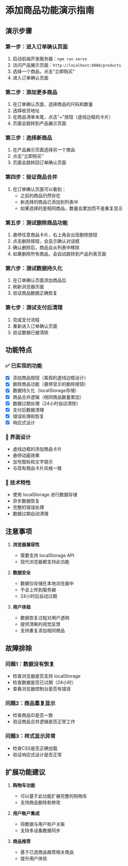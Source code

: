 # 添加商品功能演示指南

## 演示步骤

### 第一步：进入订单确认页面
1. 启动前端开发服务器：`npm run serve`
2. 访问产品展示页面：`http://localhost:8080/products`
3. 选择一个商品，点击"立即购买"
4. 进入订单确认页面

### 第二步：添加更多商品
1. 在订单确认页面，选择商品的尺码和数量
2. 选择收货地址
3. 在商品清单末尾，点击"+"按钮（虚线边框的卡片）
4. 页面会跳转到产品展示页面

### 第三步：选择新商品
1. 在产品展示页面选择另一个商品
2. 点击"立即购买"
3. 页面会跳转回订单确认页面

### 第四步：验证商品合并
1. 在订单确认页面可以看到：
   - 之前的商品仍然存在
   - 新选择的商品已添加到列表中
   - 如果选择的是相同商品，数量会累加而不是重复显示

### 第五步：测试删除商品功能
1. 悬停任意商品卡片，右上角会出现删除按钮
2. 点击删除按钮，会显示确认对话框
3. 确认删除后，商品会从列表中移除
4. 如果删除所有商品，会自动跳转到产品列表页面

### 第六步：测试数据持久化
1. 在订单确认页面添加商品后
2. 刷新浏览器页面
3. 验证商品数据正确恢复

### 第七步：测试支付后清理
1. 完成支付流程
2. 重新进入订单确认页面
3. 验证数据已被清除

## 功能特点

### ✅ 已实现的功能
- [x] 添加商品按钮（美观的虚线边框设计）
- [x] 删除商品功能（悬停显示的删除按钮）
- [x] 数据持久化（localStorage存储）
- [x] 商品合并逻辑（相同商品数量累加）
- [x] 数据过期处理（24小时自动清除）
- [x] 支付后数据清理
- [x] 错误处理和恢复
- [x] 响应式设计

### 🎨 界面设计
- 虚线边框的添加商品卡片
- 悬停动画效果
- 加号图标和文字提示
- 与现有商品卡片风格一致

### 🔧 技术特性
- 使用 localStorage 进行数据存储
- 异步数据恢复
- 完整的错误处理
- 数据过期自动清理

## 注意事项

1. **浏览器兼容性**
   - 需要支持 localStorage API
   - 现代浏览器都支持此功能

2. **数据安全**
   - 数据仅存储在本地浏览器中
   - 不会上传到服务器
   - 24小时后自动过期

3. **用户体验**
   - 数据恢复过程对用户透明
   - 提供清晰的视觉反馈
   - 支持重复添加相同商品

## 故障排除

### 问题1：数据没有恢复
- 检查浏览器是否支持 localStorage
- 检查数据是否已过期（24小时）
- 查看浏览器控制台是否有错误

### 问题2：商品重复显示
- 检查商品ID是否一致
- 验证商品合并逻辑是否正常工作

### 问题3：样式显示异常
- 检查CSS是否正确加载
- 验证响应式设计是否正常

## 扩展功能建议

1. **购物车功能**
   - 可以基于此功能扩展完整的购物车
   - 支持商品删除和修改

2. **用户账户集成**
   - 将数据与用户账户关联
   - 支持多设备数据同步

3. **商品推荐**
   - 基于已选商品推荐相关商品
   - 提升用户体验
